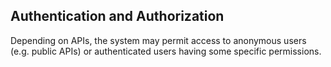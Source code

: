 ## Authentication and Authorization

Depending on APIs, the system may permit access to anonymous users (e.g. public APIs) or authenticated users having some specific permissions.
